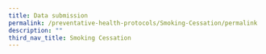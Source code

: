 ```yaml
---
title: Data submission
permalink: /preventative-health-protocols/Smoking-Cessation/permalink
description: ""
third_nav_title: Smoking Cessation
---
```

